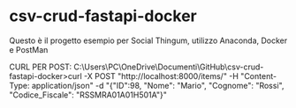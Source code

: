 # csv-crud-fastapi-docker

Questo è il progetto esempio per Social Thingum, utilizzo Anaconda, Docker e PostMan 

CURL PER POST:
C:\Users\PC\OneDrive\Documenti\GitHub\csv-crud-fastapi-docker>curl -X POST "http://localhost:8000/items/" -H "Content-Type: application/json" -d "{\"ID\":98, \"Nome\": \"Mario\", \"Cognome\": \"Rossi\", \"Codice_Fiscale\": \"RSSMRA01A01H501A\"}"